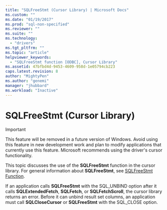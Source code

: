 ```yaml
---
title: "SQLFreeStmt (Cursor Library) | Microsoft Docs"
ms.custom: ""
ms.date: "01/19/2017"
ms.prod: "sql-non-specified"
ms.reviewer: ""
ms.suite: ""
ms.technology: 
  - "drivers"
ms.tgt_pltfrm: ""
ms.topic: "article"
helpviewer_keywords: 
  - "SQLFreeStmt function [ODBC], Cursor Library"
ms.assetid: 47bfbd4d-9453-4609-958d-1e05794cb223
caps.latest.revision: 8
author: "MightyPen"
ms.author: "genemi"
manager: "jhubbard"
ms.workload: "Inactive"
---
```

# SQLFreeStmt (Cursor Library)
> [!IMPORTANT]  
>  This feature will be removed in a future version of Windows. Avoid using this feature in new development work and plan to modify applications that currently use this feature. Microsoft recommends using the driver's cursor functionality.  
  
 This topic discusses the use of the **SQLFreeStmt** function in the cursor library. For general information about **SQLFreeStmt**, see [SQLFreeStmt Function](../../../odbc/reference/syntax/sqlfreestmt-function.md).  
  
 If an application calls **SQLFreeStmt** with the SQL_UNBIND option after it calls **SQLExtendedFetch**, **SQLFetch**, or **SQLFetchScroll**, the cursor library returns an error. Before it can unbind result set columns, an application must call **SQLCloseCursor** or **SQLFreeStmt** with the SQL_CLOSE option.
